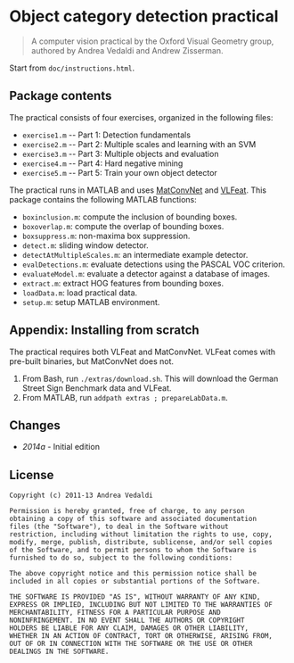 Object category detection practical
===================================

> A computer vision practical by the Oxford Visual Geometry group,
> authored by Andrea Vedaldi and Andrew Zisserman.

Start from `doc/instructions.html`.

Package contents
----------------

The practical consists of four exercises, organized in the following
files:

* `exercise1.m` -- Part 1: Detection fundamentals
* `exercise2.m` -- Part 2: Multiple scales and learning with an SVM
* `exercise3.m` -- Part 3: Multiple objects and evaluation
* `exercise4.m` -- Part 4: Hard negative mining
* `exercise5.m` -- Part 5: Train your own object detector

The practical runs in MATLAB and uses
[MatConvNet](http://www.vlfeat.org/matconvnet) and
[VLFeat](http://www.vlfeat.org). This package contains the following
MATLAB functions:

* `boxinclusion.m`: compute the inclusion of bounding boxes.
* `boxoverlap.m`: compute the overlap of bounding boxes.
* `boxsuppress.m`: non-maxima box suppression.
* `detect.m`: sliding window detector.
* `detectAtMultipleScales.m`: an intermediate example detector.
* `evalDetections.m`: evaluate detections using the PASCAL VOC criterion.
* `evaluateModel.m`: evaluate a detector against a database of images.
* `extract.m`: extract HOG features from bounding boxes.
* `loadData.m`: load practical data.
* `setup.m`: setup MATLAB environment.

Appendix: Installing from scratch
---------------------------------

The practical requires both VLFeat and MatConvNet. VLFeat comes with
pre-built binaries, but MatConvNet does not.

1. From Bash, run `./extras/download.sh`. This will download the
   German Street Sign Benchmark data and VLFeat.
2. From MATLAB, run `addpath extras ; prepareLabData.m`.

Changes
-------

* *2014a* - Initial edition

License
-------

    Copyright (c) 2011-13 Andrea Vedaldi

    Permission is hereby granted, free of charge, to any person
    obtaining a copy of this software and associated documentation
    files (the "Software"), to deal in the Software without
    restriction, including without limitation the rights to use, copy,
    modify, merge, publish, distribute, sublicense, and/or sell copies
    of the Software, and to permit persons to whom the Software is
    furnished to do so, subject to the following conditions:

    The above copyright notice and this permission notice shall be
    included in all copies or substantial portions of the Software.

    THE SOFTWARE IS PROVIDED "AS IS", WITHOUT WARRANTY OF ANY KIND,
    EXPRESS OR IMPLIED, INCLUDING BUT NOT LIMITED TO THE WARRANTIES OF
    MERCHANTABILITY, FITNESS FOR A PARTICULAR PURPOSE AND
    NONINFRINGEMENT. IN NO EVENT SHALL THE AUTHORS OR COPYRIGHT
    HOLDERS BE LIABLE FOR ANY CLAIM, DAMAGES OR OTHER LIABILITY,
    WHETHER IN AN ACTION OF CONTRACT, TORT OR OTHERWISE, ARISING FROM,
    OUT OF OR IN CONNECTION WITH THE SOFTWARE OR THE USE OR OTHER
    DEALINGS IN THE SOFTWARE.
